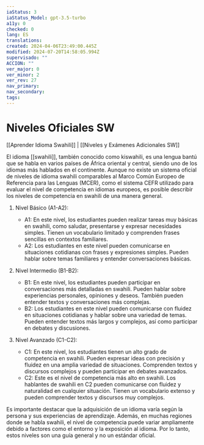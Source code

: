 ```yaml
---
iaStatus: 3
iaStatus_Model: gpt-3.5-turbo
a11y: 0
checked: 0
lang: ES
translations: 
created: 2024-04-06T23:49:00.445Z
modified: 2024-07-20T14:58:05.994Z
supervisado: ""
ACCION: ""
ver_major: 0
ver_minor: 2
ver_rev: 27
nav_primary: 
nav_secondary: 
tags:
---
```

# Niveles Oficiales SW

[[Aprender Idioma Swahili]] | [[Niveles y Exámenes Adicionales SW]]

El idioma [[swahili]], también conocido como kiswahili, es una lengua bantú que se habla en varios países de África oriental y central, siendo uno de los idiomas más hablados en el continente. Aunque no existe un sistema oficial de niveles de idioma swahili comparables al Marco Común Europeo de Referencia para las Lenguas (MCER), como el sistema CEFR utilizado para evaluar el nivel de competencia en idiomas europeos, es posible describir los niveles de competencia en swahili de una manera general.

1. Nivel Básico (A1-A2):
    
    - A1: En este nivel, los estudiantes pueden realizar tareas muy básicas en swahili, como saludar, presentarse y expresar necesidades simples. Tienen un vocabulario limitado y comprenden frases sencillas en contextos familiares.
    - A2: Los estudiantes en este nivel pueden comunicarse en situaciones cotidianas con frases y expresiones simples. Pueden hablar sobre temas familiares y entender conversaciones básicas.
2. Nivel Intermedio (B1-B2):
    
    - B1: En este nivel, los estudiantes pueden participar en conversaciones más detalladas en swahili. Pueden hablar sobre experiencias personales, opiniones y deseos. También pueden entender textos y conversaciones más complejas.
    - B2: Los estudiantes en este nivel pueden comunicarse con fluidez en situaciones cotidianas y hablar sobre una variedad de temas. Pueden entender textos más largos y complejos, así como participar en debates y discusiones.
3. Nivel Avanzado (C1-C2):
    
    - C1: En este nivel, los estudiantes tienen un alto grado de competencia en swahili. Pueden expresar ideas con precisión y fluidez en una amplia variedad de situaciones. Comprenden textos y discursos complejos y pueden participar en debates avanzados.
    - C2: Este es el nivel de competencia más alto en swahili. Los hablantes de swahili en C2 pueden comunicarse con fluidez y naturalidad en cualquier situación. Tienen un vocabulario extenso y pueden comprender textos y discursos muy complejos.

Es importante destacar que la adquisición de un idioma varía según la persona y sus experiencias de aprendizaje. Además, en muchas regiones donde se habla swahili, el nivel de competencia puede variar ampliamente debido a factores como el entorno y la exposición al idioma. Por lo tanto, estos niveles son una guía general y no un estándar oficial.
